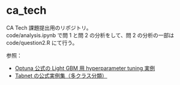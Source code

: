 # ca_tech

CA Tech 課題提出用のリポジトリ。  
code/analysis.ipynb で問 1 と問 2 の分析をして、問 2 の分析の一部は code/question2.R にて行う。  

参照：
- [Optuna 公式の Light GBM 用 hyperparameter tuning 実例](https://github.com/optuna/optuna-examples/blob/main/lightgbm/lightgbm_simple.py)
- [Tabnet の公式実例集（多クラス分類）](https://github.com/dreamquark-ai/tabnet/blob/develop/forest_example.ipynb)

